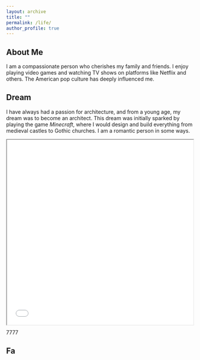 ```yaml
---
layout: archive
title: ""
permalink: /life/
author_profile: true
---
```




## About Me

I am a compassionate person who cherishes my family and friends. I enjoy playing video games and watching TV shows on platforms like Netflix and others. The American pop culture has deeply influenced me.



## Dream

I have always had a passion for architecture, and from a young age, my dream was to become an architect. This dream was initially sparked by playing the game *Minecraft*, where I would design and build everything from medieval castles to Gothic churches. I am a romantic person in some ways.

<div style="position: relative; width:100%; height:500px;" id="myDIV">
    <iframe style="position: absolute; width: 100%; height: 100%; left: 0; top: 0;" src="../plugs/photo_album2/index.html" frameborder="1" scrolling="yes" width="200" height="200" id="myIframe"></iframe>
    <script>
      var iframe = document.getElementById('myIframe');
      var contentHeight = iframe.contentWindow.document.body.scrollHeight;
      iframe.style.height = contentHeight + 'px';
	</script>
</div>



7777






## Fa
